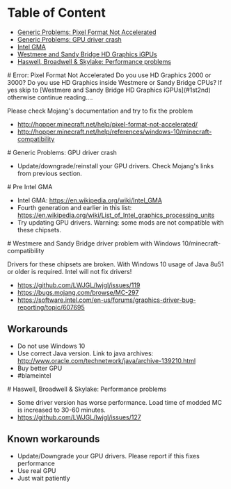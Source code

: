 # Table of Content
 - [Generic Problems: Pixel Format Not Accelerated](#notaccel)
 - [Generic Problems: GPU driver crash](#gpudrivercrash)
 - [Intel GMA](#ancient)
 - [Westmere and Sandy Bridge HD Graphics iGPUs](#1st2nd)
 - [Haswell, Broadwell & Skylake: Performance problems](4th5th6th)

<!-------------------------------------------------------------------------------------------- -->
<div id="notaccel" class="customanchor"></div>
# Error: Pixel Format Not Accelerated
Do you use HD Graphics 2000 or 3000? Do you use HD Graphics inside Westmere or Sandy Bridge CPUs?
If yes skip to [Westmere and Sandy Bridge HD Graphics iGPUs](#1st2nd) otherwise continue reading....

Please check Mojang's documentation and try to fix the problem
* http://hopper.minecraft.net/help/pixel-format-not-accelerated/
* http://hopper.minecraft.net/help/references/windows-10/minecraft-compatibility

<!-------------------------------------------------------------------------------------------- -->
<div id="GPU driver crash" class="customanchor"></div>
# Generic Problems: GPU driver crash

* Update/downgrade/reinstall your GPU drivers. Check Mojang's links from previous section.

<!-------------------------------------------------------------------------------------------- -->
<div id="ancient" class="customanchor"></div>
# Pre Intel GMA

* Intel GMA: https://en.wikipedia.org/wiki/Intel_GMA
* Fourth generation and earlier in this list: https://en.wikipedia.org/wiki/List_of_Intel_graphics_processing_units
* Try updating GPU drivers. Warning: some mods are not compatible with these chipsets.

<!-------------------------------------------------------------------------------------------- -->
<div id="1st2nd" class="customanchor"></div>
# Westmere and Sandy Bridge driver problem with Windows 10/minecraft-compatibility

Drivers for these chipsets are broken. With Windows 10 usage of Java 8u51 or older is required. Intel will not fix drivers!
* https://github.com/LWJGL/lwjgl/issues/119
* https://bugs.mojang.com/browse/MC-297
* https://software.intel.com/en-us/forums/graphics-driver-bug-reporting/topic/607695

## Workarounds
* Do not use Windows 10
* Use correct Java version. Link to java archives: http://www.oracle.com/technetwork/java/archive-139210.html
* Buy better GPU
* #blameintel


<!-------------------------------------------------------------------------------------------- -->
<div id="4th5th6th" class="customanchor"></div>
# Haswell, Broadwell & Skylake: Performance problems

* Some driver version has worse performance. Load time of modded MC is increased to 30-60 minutes.
* https://github.com/LWJGL/lwjgl/issues/127

## Known workarounds
* Update/Downgrade your GPU drivers. Please report if this fixes performance
* Use real GPU
* Just wait patiently


